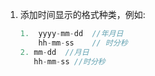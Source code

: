 1. 添加时间显示的格式种类，例如:

    ```c
    1.	yyyy-mm-dd  //年月日
    	hh-mm-ss    // 时分秒
    2. mm-dd  //月日
       hh-mm-ss //时分秒
    ```

    